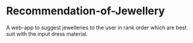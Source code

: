 # Recommendation-of-Jewellery
A web-app to suggest jewelleries to the user in rank order which are best suit with the input dress material.
